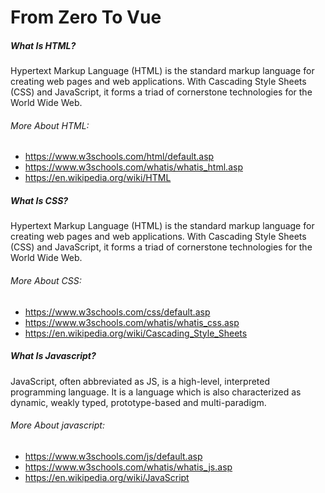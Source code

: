 # From Zero To Vue

##### What Is HTML?
Hypertext Markup Language (HTML) is the standard markup language for creating web pages and web applications. With Cascading Style Sheets (CSS) and JavaScript, it forms a triad of cornerstone technologies for the World Wide Web.
###### More About HTML:
- https://www.w3schools.com/html/default.asp
- https://www.w3schools.com/whatis/whatis_html.asp
- https://en.wikipedia.org/wiki/HTML

##### What Is CSS?
Hypertext Markup Language (HTML) is the standard markup language for creating web pages and web applications. With Cascading Style Sheets (CSS) and JavaScript, it forms a triad of cornerstone technologies for the World Wide Web.
###### More About CSS:
- https://www.w3schools.com/css/default.asp
- https://www.w3schools.com/whatis/whatis_css.asp
- https://en.wikipedia.org/wiki/Cascading_Style_Sheets

##### What Is Javascript?
JavaScript, often abbreviated as JS, is a high-level, interpreted programming language. It is a language which is also characterized as dynamic, weakly typed, prototype-based and multi-paradigm.

###### More About javascript:
- https://www.w3schools.com/js/default.asp
- https://www.w3schools.com/whatis/whatis_js.asp
- https://en.wikipedia.org/wiki/JavaScript
